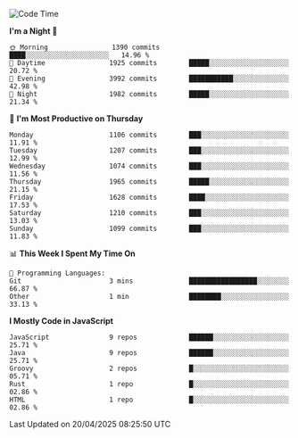 <!--START_SECTION:waka-->
![Code Time](http://img.shields.io/badge/Code%20Time-1%2C343%20hrs%2058%20mins-blue)

**I'm a Night 🦉** 

```text
🌞 Morning                1390 commits        ████░░░░░░░░░░░░░░░░░░░░░   14.96 % 
🌆 Daytime                1925 commits        █████░░░░░░░░░░░░░░░░░░░░   20.72 % 
🌃 Evening                3992 commits        ███████████░░░░░░░░░░░░░░   42.98 % 
🌙 Night                  1982 commits        █████░░░░░░░░░░░░░░░░░░░░   21.34 % 
```
📅 **I'm Most Productive on Thursday** 

```text
Monday                   1106 commits        ███░░░░░░░░░░░░░░░░░░░░░░   11.91 % 
Tuesday                  1207 commits        ███░░░░░░░░░░░░░░░░░░░░░░   12.99 % 
Wednesday                1074 commits        ███░░░░░░░░░░░░░░░░░░░░░░   11.56 % 
Thursday                 1965 commits        █████░░░░░░░░░░░░░░░░░░░░   21.15 % 
Friday                   1628 commits        ████░░░░░░░░░░░░░░░░░░░░░   17.53 % 
Saturday                 1210 commits        ███░░░░░░░░░░░░░░░░░░░░░░   13.03 % 
Sunday                   1099 commits        ███░░░░░░░░░░░░░░░░░░░░░░   11.83 % 
```


📊 **This Week I Spent My Time On** 

```text
💬 Programming Languages: 
Git                      3 mins              █████████████████░░░░░░░░   66.87 % 
Other                    1 min               ████████░░░░░░░░░░░░░░░░░   33.13 % 
```

**I Mostly Code in JavaScript** 

```text
JavaScript               9 repos             ██████░░░░░░░░░░░░░░░░░░░   25.71 % 
Java                     9 repos             ██████░░░░░░░░░░░░░░░░░░░   25.71 % 
Groovy                   2 repos             █░░░░░░░░░░░░░░░░░░░░░░░░   05.71 % 
Rust                     1 repo              █░░░░░░░░░░░░░░░░░░░░░░░░   02.86 % 
HTML                     1 repo              █░░░░░░░░░░░░░░░░░░░░░░░░   02.86 % 
```




 Last Updated on 20/04/2025 08:25:50 UTC
<!--END_SECTION:waka-->
